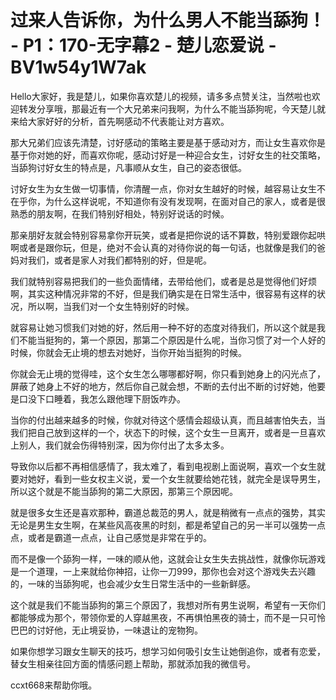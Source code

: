# 过来人告诉你，为什么男人不能当舔狗！ - P1：170-无字幕2 - 楚儿恋爱说 - BV1w54y1W7ak

Hello大家好，我是楚儿，如果你喜欢楚儿的视频，请多多点赞关注，当然啦也欢迎转发分享哦，那最近有一个大兄弟来问我啊，为什么不能当舔狗呢，今天楚儿就来给大家好好的分析，首先啊感动不代表能让对方喜欢。

那大兄弟们应该先清楚，讨好感动的策略主要是基于感动对方，而让女生喜欢你是基于你对她的好，而喜欢你呢，感动讨好是一种迎合女生，讨好女生的社交策略，当舔狗讨好女生的特点是，凡事顺从女生，自己的姿态很低。

讨好女生为女生做一切事情，你清醒一点，你对女生越好的时候，越容易让女生不在乎你，为什么这样说呢，不知道你有没有发现啊，在面对自己的家人，或者是很熟悉的朋友啊，在我们特别好相处，特别好说话的时候。

那亲朋好友就会特别容易拿你开玩笑，或者是把你说的话不算数，特别爱跟你起哄啊或者是跟你玩，但是，绝对不会认真的对待你说的每一句话，也就像是我们的爸妈对我们，或者是家人对我们都特别的好，但是呢。

我们就特别容易把我们的一些负面情绪，去带给他们，或者是总是觉得他们好烦啊，其实这种情况非常的不好，但是我们确实是在日常生活中，很容易有这样的状况，所以啊，当我们对一个女生特别好的时候。

就容易让她习惯我们对她的好，然后用一种不好的态度对待我们，所以这个就是我们不能当挺狗的，第一个原因，那第二个原因是什么呢，当你习惯了对一个人好的时候，你就会无止境的想去对她好，当你开始当挺狗的时候。

你就会无止境的觉得哇，这个女生怎么哪哪都好啊，你只看到她身上的闪光点了，屏蔽了她身上不好的地方，然后你自己就会想，不断的去付出不断的讨好她，他要是口没下口睡着，我怎么跟他理下厨饭咋办。

当你的付出越来越多的时候，你就对待这个感情会超级认真，而且越害怕失去，当我们把自己放到这样的一个，状态下的时候，这个女生一旦离开，或者是一旦喜欢上别人，我们就会伤得特别深，因为你付出了太多太多。

导致你以后都不再相信感情了，我太难了，看到电视剧上面说啊，喜欢一个女生就要对她好，看到一些女权主义说，爱一个女生就要给她花钱，就完全是误导男生，所以这个就是不能当舔狗的第二大原因，那第三个原因呢。

就是很多女生还是喜欢那种，霸道总裁范的男人，就是稍微有一点点的强势，其实无论是男生女生啊，在某些风高夜黑的时刻，都是希望自己的另一半可以强势一点点，或者是霸道一点点，让自己感觉是非常在乎的。

而不是像一个舔狗一样，一味的顺从他，这就会让女生失去挑战性，就像你玩游戏是一个道理，一上来就给你神招，让你一刀999，那你也会对这个游戏失去兴趣的，一味的当舔狗呢，也会减少女生日常生活中的一些新鲜感。

这个就是我们不能当舔狗的第三个原因了，我想对所有男生说啊，希望有一天你们都能够成为那个，带领你爱的人穿越黑夜，不再惧怕黑夜的骑士，而不是一只可怜巴巴的讨好他，无止境妥协，一味退让的宠物狗。

如果你想学习跟女生聊天的技巧，想学习如何吸引女生让她倒追你，或者有恋爱，替女生相亲往回方面的情感问题上帮助，那就添加我的微信号。

ccxt668来帮助你哦。